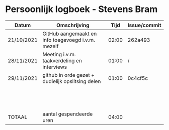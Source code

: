 # Persoonlijk logboek - Stevens Bram



| Datum      | Omschrijving                                       | Tijd  | Issue/commit |
| ---------- | -------------------------------------------------- | ----- | ------------ |
| 21/10/2021 | GitHub aangemaakt en info toegevoegd i.v.m. mezelf | 02:00 | 262a493      |
| 28/11/2021 | Meeting i.v.m. taakverdeling en interviews         | 01:00 | /            |
| 29/11/2021 | github in orde gezet + dudielijk opslitsing delen  | 01:00 | 0c4cf5c      |
|            |                                                    |       |              |
|            |                                                    |       |              |
|            |                                                    |       |              |
|            |                                                    |       |              |
|            |                                                    |       |              |
|            |                                                    |       |              |
|            |                                                    |       |              |
|            |                                                    |       |              |
|            |                                                    |       |              |
|            |                                                    |       |              |
|            |                                                    |       |              |
|            |                                                    |       |              |
|            |                                                    |       |              |
| TOTAAL     | aantal gespendeerde uren                           | 04:00 |              |

